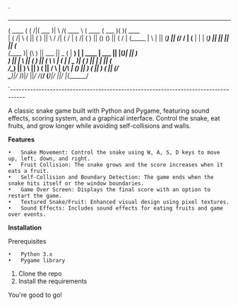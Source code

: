 `
 _______  _        _______  _        _______    _______  _______  _______  _______ 
(  ____ \( (    /|(  ___  )| \    /\(  ____ \  (  ____ \(  ___  )(       )(  ____ \
| (    \/|  \  ( || (   ) ||  \  / /| (    \/  | (    \/| (   ) || () () || (    \/
| (_____ |   \ | || (___) ||  (_/ / | (__      | |      | (___) || || || || (__    
(_____  )| (\ \) ||  ___  ||   _ (  |  __)     | | ____ |  ___  || |(_)| ||  __)   
      ) || | \   || (   ) ||  ( \ \ | (        | | \_  )| (   ) || |   | || (      
/\____) || )  \  || )   ( ||  /  \ \| (____/\  | (___) || )   ( || )   ( || (____/\
\_______)|/    )_)|/     \||_/    \/(_______/  (_______)|/     \||/     \|(_______/
                                                                                   

`-----------------------------------------------------------------------------------

A classic snake game built with Python and Pygame, featuring sound effects, scoring system, and a graphical interface. Control the snake, eat fruits, and grow longer while avoiding self-collisions and walls.

**Features**

	•	Snake Movement: Control the snake using W, A, S, D keys to move up, left, down, and right.
	•	Fruit Collision: The snake grows and the score increases when it eats a fruit.
	•	Self-Collision and Boundary Detection: The game ends when the snake hits itself or the window boundaries.
	•	Game Over Screen: Displays the final score with an option to restart the game.
	•	Textured Snake/Fruit: Enhanced visual design using pixel textures.
	•	Sound Effects: Includes sound effects for eating fruits and game over events.

**Installation**

Prerequisites

	•	Python 3.x
	•	Pygame library

1. Clone the repo
2. Install the requirements

You're good to go!
